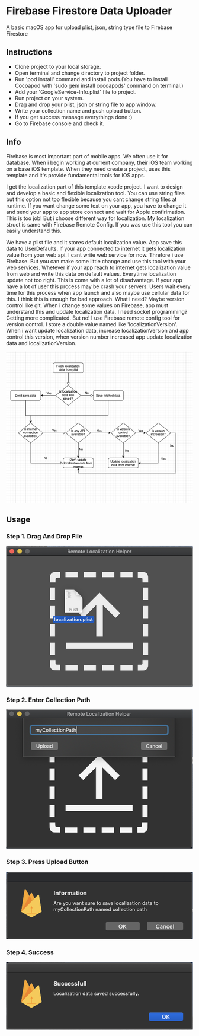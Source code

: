# Firebase Firestore Data Uploader

A basic macOS app for upload plist, json, string type file to Firebase Firestore

## Instructions

- Clone project to your local storage.
- Open terminal and change directory to project folder.
- Run 'pod install' command and install pods.(You have to install Cocoapod with 'sudo gem install cocoapods' command on terminal.)
- Add your 'GoogleService-Info.plist' file to project.
- Run project on your system.
- Drag and drop your plist, json or string file to app window.
- Write your collection name and push upload button.
- If you get success message everythings done :)
- Go to Firebase console and check it.

## Info	

Firebase is most important part of mobile apps. We often use it for database. When i begin working at current company, their iOS team working on a base iOS template. When they need create a project, uses this template and it's provide fundamental tools for iOS apps.

I get the localization part of this template xcode project. I want to design and develop a basic and flexible localization tool. You can use string files but this option not too flexible because you cant change string files at runtime. If you want change some text on your app, you have to change it and send your app to app store connect and wait for Apple confirimation. This is too job! But i choose different way for localization. My localization struct is same with Firebase Remote Config. If you was use this tool you can easily understand this.

We have a plist file and it stores default localization value. App save this data to UserDefaults. If your app connected to internet it gets localization value from your web api. I cant write web service for now. Threfore i use Firebase. But you can make some little change and use this tool with your web services. Whetever if your app reach to internet gets localization value from web and write this data on default values. Everytime localization update not too right. This is come with a lot of disadvantage. If your app have a lot of user this process may be crash your servers. Users wait every time for this process when app launch and also maybe use cellular data for this. I think this is enough for bad approach. What i need? Maybe version control like git. When i change some values on Firebase, app must understand this and update localization data. I need socket programming? Getting more complicated. But no! I use Firebase remote config tool for version control. I store a double value named like 'localizationVersion'. When i want update localization data, increase localizationVersion and app control this version, when version number increased app update localization data and localizationVersion.

<img src="flow.png"/>

## Usage

### Step 1. Drag And Drop File
<img src="step1.png"/>

### Step 2. Enter Collection Path
<img src="step2.png"/>

### Step 3. Press Upload Button
<img src="step3.png"/>

### Step 4. Success
<img src="step4.png"/>
